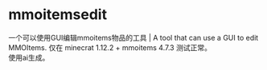 # mmoitemsedit
一个可以使用GUI编辑mmoitems物品的工具 | A tool that can use a GUI to edit MMOItems.
仅在 minecrat 1.12.2 + mmoitems 4.7.3 测试正常。<br/>
使用ai生成。
